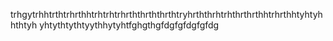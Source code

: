 trhgytrhhtrthtrhrthhtrhtrhtrhrththrththrthtryhrththrhtrhthrthrthhtrhrthhtyhtyhhthtyh
yhtythtythtyythhytyhtfghgthgfdgfgfdgfgfdg
